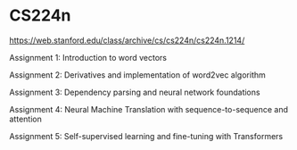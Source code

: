 # CS224n
https://web.stanford.edu/class/archive/cs/cs224n/cs224n.1214/

Assignment 1: Introduction to word vectors

Assignment 2: Derivatives and implementation of word2vec algorithm

Assignment 3: Dependency parsing and neural network foundations 

Assignment 4: Neural Machine Translation with sequence-to-sequence and attention

Assignment 5: Self-supervised learning and fine-tuning with Transformers
